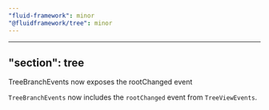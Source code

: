 ```yaml
---
"fluid-framework": minor
"@fluidframework/tree": minor
---
```

---
"section": tree
---

TreeBranchEvents now exposes the rootChanged event

`TreeBranchEvents` now includes the `rootChanged` event from `TreeViewEvents`.
